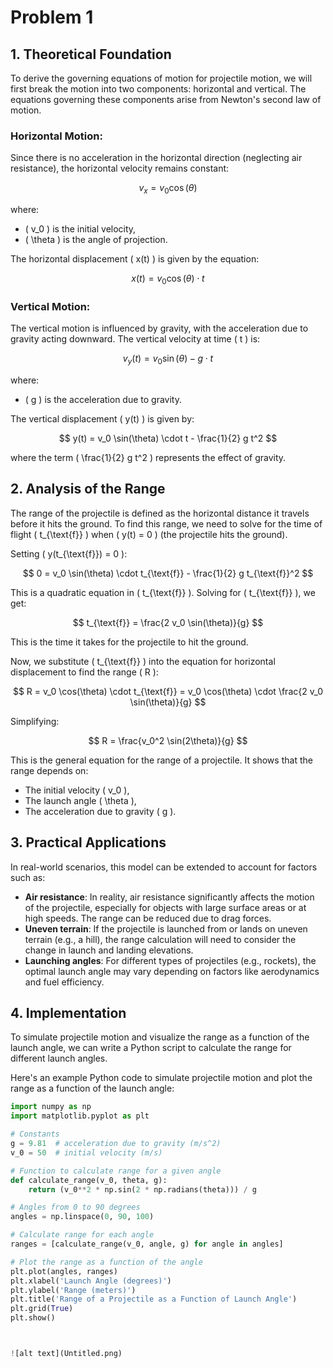 # Problem 1

## 1. Theoretical Foundation

To derive the governing equations of motion for projectile motion, we will first break the motion into two components: horizontal and vertical. The equations governing these components arise from Newton's second law of motion.

### Horizontal Motion:
Since there is no acceleration in the horizontal direction (neglecting air resistance), the horizontal velocity remains constant:

$$
v_x = v_0 \cos(\theta)
$$

where:
- \( v_0 \) is the initial velocity,
- \( \theta \) is the angle of projection.

The horizontal displacement \( x(t) \) is given by the equation:

$$
x(t) = v_0 \cos(\theta) \cdot t
$$

### Vertical Motion:
The vertical motion is influenced by gravity, with the acceleration due to gravity acting downward. The vertical velocity at time \( t \) is:

$$
v_y(t) = v_0 \sin(\theta) - g \cdot t
$$

where:
- \( g \) is the acceleration due to gravity.

The vertical displacement \( y(t) \) is given by:

$$
y(t) = v_0 \sin(\theta) \cdot t - \frac{1}{2} g t^2
$$

where the term \( \frac{1}{2} g t^2 \) represents the effect of gravity.

## 2. Analysis of the Range

The range of the projectile is defined as the horizontal distance it travels before it hits the ground. To find this range, we need to solve for the time of flight \( t_{\text{f}} \) when \( y(t) = 0 \) (the projectile hits the ground).

Setting \( y(t_{\text{f}}) = 0 \):

$$
0 = v_0 \sin(\theta) \cdot t_{\text{f}} - \frac{1}{2} g t_{\text{f}}^2
$$

This is a quadratic equation in \( t_{\text{f}} \). Solving for \( t_{\text{f}} \), we get:

$$
t_{\text{f}} = \frac{2 v_0 \sin(\theta)}{g}
$$

This is the time it takes for the projectile to hit the ground.

Now, we substitute \( t_{\text{f}} \) into the equation for horizontal displacement to find the range \( R \):

$$
R = v_0 \cos(\theta) \cdot t_{\text{f}} = v_0 \cos(\theta) \cdot \frac{2 v_0 \sin(\theta)}{g}
$$

Simplifying:

$$
R = \frac{v_0^2 \sin(2\theta)}{g}
$$

This is the general equation for the range of a projectile. It shows that the range depends on:
- The initial velocity \( v_0 \),
- The launch angle \( \theta \),
- The acceleration due to gravity \( g \).

## 3. Practical Applications

In real-world scenarios, this model can be extended to account for factors such as:
- **Air resistance**: In reality, air resistance significantly affects the motion of the projectile, especially for objects with large surface areas or at high speeds. The range can be reduced due to drag forces.
- **Uneven terrain**: If the projectile is launched from or lands on uneven terrain (e.g., a hill), the range calculation will need to consider the change in launch and landing elevations.
- **Launching angles**: For different types of projectiles (e.g., rockets), the optimal launch angle may vary depending on factors like aerodynamics and fuel efficiency.

## 4. Implementation

To simulate projectile motion and visualize the range as a function of the launch angle, we can write a Python script to calculate the range for different launch angles.

Here's an example Python code to simulate projectile motion and plot the range as a function of the launch angle:

```python
import numpy as np
import matplotlib.pyplot as plt

# Constants
g = 9.81  # acceleration due to gravity (m/s^2)
v_0 = 50  # initial velocity (m/s)

# Function to calculate range for a given angle
def calculate_range(v_0, theta, g):
    return (v_0**2 * np.sin(2 * np.radians(theta))) / g

# Angles from 0 to 90 degrees
angles = np.linspace(0, 90, 100)

# Calculate range for each angle
ranges = [calculate_range(v_0, angle, g) for angle in angles]

# Plot the range as a function of the angle
plt.plot(angles, ranges)
plt.xlabel('Launch Angle (degrees)')
plt.ylabel('Range (meters)')
plt.title('Range of a Projectile as a Function of Launch Angle')
plt.grid(True)
plt.show()



![alt text](Untitled.png)